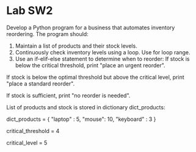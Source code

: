 # **Lab SW2**
Develop a Python program for a business that automates inventory reordering. The program should:

1. Maintain a list of products and their stock levels.
2. Continuously check inventory levels using a loop. Use for loop range.
3. Use an if-elif-else statement to determine when to reorder:
If stock is below the critical threshold, print "place an urgent reorder".

If stock is below the optimal threshold but above the critical level, print "place a standard reorder".

If stock is sufficient, print "no reorder is needed".

List of products and stock is stored in dictionary dict_products:

dict_products = { "laptop" : 5, "mouse": 10, "keyboard" : 3 }

critical_threshold = 4

critical_level = 5
